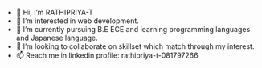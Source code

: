 - 👋 Hi, I’m RATHIPRIYA-T
- 👀 I’m interested in web development.
- 🌱 I’m currently pursuing B.E ECE and learning programming languages and Japanese language.
- 💞️ I’m looking to collaborate on skillset which match through my interest.
- 📫 Reach me in linkedin profile: rathipriya-t-081797266

<!---
RATHIPRIYA-T/RATHIPRIYA-T is a ✨ special ✨ repository because its `README.md` (this file) appears on your GitHub profile.
You can click the Preview link to take a look at your changes.
--->
